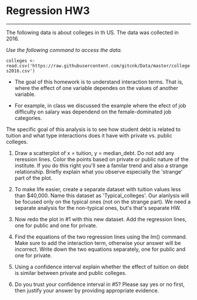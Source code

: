 # Regression HW3

---


The following data is about colleges in th US. The data was collected in 2016.

*Use the following command to access the data.*

``colleges <- read.csv('https://raw.githubusercontent.com/gitcnk/Data/master/colleges2016.csv')``


* The goal of this homework is to understand interaction terms.  That is, where the effect of one variable dependes on the values of another variable.

* For example, in class we discussed the example where the efect of job difficulty  on salary was dependend on the female-dominated job categories.  


The specific goal of this analysis is to see how student debt is related to tuition and what type interactions does it have with private vs. public colleges.


1. Draw a scatterplot of x = tuition, y = median_debt.  Do not add any reression lines. Color the points based on private or public nature of the institute.  If you do this right you'll see a familar trend and also a  strange relationship.  Briefly explain what you observe especially the 'strange' part of the plot.


2. To make life easier, create a separate dataset with tuition values less than $40,000.
Name this dataset as 'Typical_colleges'.  Our alanlysis will be focused only on the typical ones (not on the strange part).  We need a separate analysis for the non-typical ones, but's that's separate HW.

3. Now redo the plot in #1 with this new dataset. Add the regression lines, one for public and one for private.


4. Find the equations of the two regression lines using the lm() command.  Make sure to add the interaction term, otherwise your answer will be incorrect.  Write down the two equations separately, one for public and one for private.


5. Using a confidence interval explain whether the effect of tuition on debt is similar between private and public colleges.


6. Do you trust your confidence interval in #5?  Please say yes or no first, then justify your answer by providing appropriate evidence.









